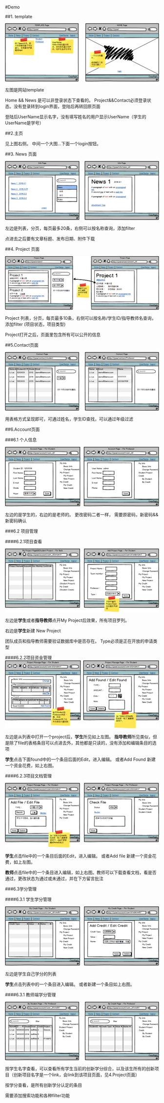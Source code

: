 #Demo

##1. template

![home](img/Homepage.png)

左图是网站template

Home && News 是可以非登录状态下查看的。 Project&&Contact必须登录状态。没有登录转到login界面，登陆后再转回原页面

登陆后UserName显示名字，没有填写姓名的用户显示UserName（学生的UserName是学号）

##2.主页

见上图右侧。 中间一个大图...下面一个login按钮。


##3. News 页面

![news](img/News.png)

左边是列表，分页，每页最多20条，右侧可以按名称查询，添加filter

点进去之后要有文章标题、发布日期、附件下载

##4. Project 页面

![project-view](img/Project-view.png)

Project 列表，分页，每页最多10条，右侧可以按名称/学生ID/指导教师名查询，添加filter (项目状态，项目类型)

Project打开之后，页面里包含所有可以公开的信息


##5.Contact页面

![project-view](img/Contact.png)

用表格方式呈现即可，可通过姓名，学生ID查找，可以通过年级过滤

##6.Account页面

###6.1 个人信息

![project-view](img/AccountPage.png)

左边的是学生的，右边的是老师的。 更改密码二者一样， 需要原密码，新密码&&新密码确认


###6.2 项目管理

####6.2.1项目查看


![project-view](img/Project-new.png)

左边是**学生**或者**指导教师**点开My Project后效果，所有项目罗列。

右边是**学生**新建 New Project

团队成员和指导教师需要验证数据库中是否存在。 Type必须是正在开放的申请类型


####6.2.2项目资金管理
![project-view](img/Project-manage.png)

左边是从列表中打开一个project后，**学生**所见如上左图。 **指导教师**所见类似，但是除了file的表格条目可以点进去外，其他都是只读的，没有添加和编辑条目的选项

**学生**点击下面found中的一个条目后面的Edit，进入编辑。 或者Add Found 新建一个资金花费，如上右图。

####6.2.3项目文档管理

![project-view](img/Project-file.png)


**学生**点击file中的一个条目后面的Edit，进入编辑。 或者Add file 新建一个资金花费，如上左图。

**教师**点击file中的一个条目进入编辑，如上右图。教师可以下载查看文档，看是否通过，更改状态为通过或未通过，并在下方留言批注

###6.3学分管理

####6.3.1 学生学分管理

![project-view](img/Credit-student.png)

左边是学生自己学分的列表

**学生**点击列表中的一个条目进入编辑。 或者新建一个条目如上右图。

####6.3.1 教师端学分管理

![project-view](img/Credit-professor.png)

按学生名字查看，可以查看所有学生当前的创新学分综合，以及该生所有的创新项目（创新项目名字是一个link，会link到该项目页面，见4.Project页面）

按学分查看，是所有创新学分认定的条目

需要添加搜索功能和各种filter功能



